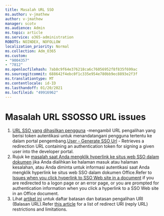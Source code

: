 ```yaml
---
title: Masalah URL SSO
ms.author: v-jmathew
author: v-jmathew
manager: scotv
ms.audience: Admin
ms.topic: article
ms.service: o365-administration
ROBOTS: NOINDEX, NOFOLLOW
localization_priority: Normal
ms.collection: Adm_O365
ms.custom:
- "9004357"
- "7812"
ms.openlocfilehash: 7ab8c9f64e376218ca6c76056952f8f835f699ac
ms.sourcegitcommit: 688642f4ebc0f1c335e954e780bb9ec8893e2f3f
ms.translationtype: MT
ms.contentlocale: id-ID
ms.lasthandoff: 01/20/2021
ms.locfileid: "49916962"
---
```

# <a name="sso-url-issues"></a><span data-ttu-id="2971a-102">Masalah URL SSO</span><span class="sxs-lookup"><span data-stu-id="2971a-102">SSO URL issues</span></span>

1. <span data-ttu-id="2971a-103">[URL SSO yang dihasilkan pengguna](https://docs.microsoft.com/rest/api/apimanagement/2019-12-01/User/GenerateSsoUrl) -mengambil URL pengalihan yang berisi token autentikasi untuk menandatangani pengguna tertentu ke dalam portal pengembang.</span><span class="sxs-lookup"><span data-stu-id="2971a-103">[User - Generate SSO Url](https://docs.microsoft.com/rest/api/apimanagement/2019-12-01/User/GenerateSsoUrl) - Retrieves a redirection URL containing an authentication token for signing a given user into the developer portal.</span></span>
2. <span data-ttu-id="2971a-104">Rujuk ke [masalah saat Anda mengklik hyperlink ke situs web SSO dalam dokumen](https://docs.microsoft.com/office/troubleshoot/office-suite-issues/click-hyperlink-to-sso-website) jika Anda dialihkan ke halaman masuk atau halaman kesalahan, atau Anda diminta untuk informasi autentikasi saat Anda mengklik hyperlink ke situs web SSO dalam dokumen Office.</span><span class="sxs-lookup"><span data-stu-id="2971a-104">Refer to [Issues when you click hyperlink to SSO Web site in a document](https://docs.microsoft.com/office/troubleshoot/office-suite-issues/click-hyperlink-to-sso-website) if you are redirected to a logon page or an error page, or you are prompted for authentication information when you click a hyperlink to a SSO Web site in an Office document.</span></span>
3. <span data-ttu-id="2971a-105">Lihat [artikel ini](https://docs.microsoft.com/azure/active-directory/develop/reply-url) untuk daftar batasan dan batasan pengalihan URI (Balasan URL).</span><span class="sxs-lookup"><span data-stu-id="2971a-105">Refer [this article](https://docs.microsoft.com/azure/active-directory/develop/reply-url) for a list of redirect URI (reply URL) restrictions and limitations.</span></span>
